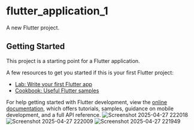 # flutter_application_1

A new Flutter project.

## Getting Started

This project is a starting point for a Flutter application.

A few resources to get you started if this is your first Flutter project:

- [Lab: Write your first Flutter app](https://docs.flutter.dev/get-started/codelab)
- [Cookbook: Useful Flutter samples](https://docs.flutter.dev/cookbook)

For help getting started with Flutter development, view the
[online documentation](https://docs.flutter.dev/), which offers tutorials,
samples, guidance on mobile development, and a full API reference.
![Screenshot 2025-04-27 222018](https://github.com/user-attachments/assets/148812fd-3dc7-471d-92f2-d419ec96794c)
![Screenshot 2025-04-27 222009](https://github.com/user-attachments/assets/66d656a0-0dce-4164-a475-56476d0c74bc)
![Screenshot 2025-04-27 221949](https://github.com/user-attachments/assets/f6336a0e-b7fa-4c24-9fcd-53fc8eea0e33)
